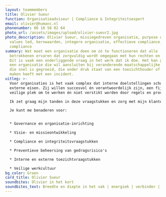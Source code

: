 ```yaml
---
layout: teammembers
title: Olivier Sueur
function: Organisatieadviseur | Compliance & Integriteitsexpert
email: olivier@humanc.nl
phonenumber: 06 10 58 02 64
photo_url: /assets/images/upload/olivier-sueur2.jpg
photo_description: Olivier Sueur, missiegedreven organisatie, purpose driven &
  values led, kernwaarden, integere organisatie, effectieve compliance, ethics &
  compliance
summary: Wat moet een organisatie doen om zó te functioneren dat alle
  betrokkenen ervaren dat zorgvuldig wordt omgegaan met hun rechten en belangen?
  Dit is vaak een onderliggende vraag in het werk dat ik doe. Het kan gaan om
  een organisatie die wil aansluiten bij veranderende maatschappelijke eisen,
  die snel is gegroeid, die onder druk staat van een toezichthouder of die te
  maken heeft met een incident.
uitleg: >-
  Voor organisaties is het vaak complex dat interne doelstellingen schuren met
  externe eisen. Zij willen succesvol én verantwoordelijk zijn, een fijne en
  veilige plek om te werken én niet verstikt worden door regels en procedures. 

  Ik zet graag mijn tanden in deze vraagstukken en zorg met mijn klanten dat zij gezonde en integere organisaties zijn en blijven. Dat doe ik vooral voor commerciële bedrijven, financiële instellingen, zakelijke dienstverleners en overheidsorganisaties.\

  Je kunt me benaderen voor: 


  * Governance en organisatie-inrichting

  * Visie- en missieontwikkeling

  * Compliance en integriteitsvraagstukken

  * Preventieve beheersing van gedragsrisico's 

  * Interne en externe toezichtvraagstukken

  * Veilige werkcultuur
bg_color: Groen
card_title: Olivier Sueur
soundbites: Olivier in het kort
soundbites_text: Breedte en diepte in het vak | energiek | verbinder | buitenmens
---
```

